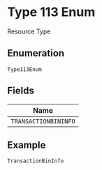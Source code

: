 
# Type 113 Enum

Resource Type

## Enumeration

`Type113Enum`

## Fields

| Name |
|  --- |
| `TRANSACTIONBININFO` |

## Example

```
TransactionBinInfo
```

